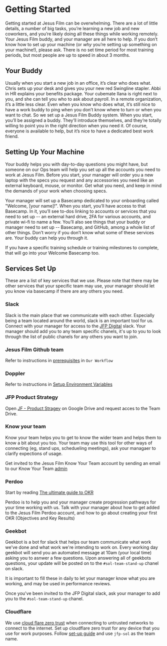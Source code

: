 # Getting Started

Getting started at Jesus Film can be overwhelming. There are a lot of little details, a number of big tasks, you’re learning a new job and new coworkers, and you’re likely doing all these things while working remotely. Your Jesus Film buddy, and your manager are all here to help. If you don’t know how to set up your machine (or _why_ you’re setting up something on your machine!), please ask. There is no set time period for most training periods, but most people are up to speed in about 3 months.

## Your Buddy

Usually when you start a new job in an office, it’s clear who does what. Chris sets up your desk and gives you your new red Swingline stapler. Abbi in HR explains your benefits package. Your cubemate Ilana is right next to you, and she can tell you who to ask about payroll. In a remote organization, it’s a little less clear. Even when you know who does what, it’s still nice to have a work buddy to ping when you don’t know where to turn or when you want to chat. So we set up a Jesus Film Buddy system. When you start, you’ll be assigned a buddy. They’ll introduce themselves, and they’re totally willing to point you in the right direction when you need it. Of course, everyone is available to help, but it’s nice to have a dedicated best work friend.

## Setting Up Your Machine

Your buddy helps you with day-to-day questions you might have, but someone on our Ops team will help you set up all the accounts you need to work at Jesus Film. Before you start, your manager will order you a new laptop with the specs you request and any accessories you need like an external keyboard, mouse, or monitor. Get what you need, and keep in mind the demands of your work when choosing specs.

Your manager will set up a Basecamp dedicated to your onboarding called "Welcome, [your name]!". When you start, you’ll have access to that Basecamp. In it, you’ll see to-dos linking to accounts or services that you need to set up -- an external hard drive, 2FA for various accounts, and private wi-fi to name a few. You’ll also see things that your buddy or manager need to set up -- Basecamp, and GitHub, among a whole list of other things. Don’t worry if you don’t know what some of these services are. Your buddy can help you through it.

If you have a specific training schedule or training milestones to complete, that will go into your Welcome Basecamp too.

## Services Set Up

These are a list of key services that we use. Please note that there may be other services that your specific team may use, your manager should let you know via basecamp if there are any others you need.

### Slack

Slack is the main place that we communicate with each other. Especially being a team located around the world, slack is an important tool for us. Connect with your manager for access to the [JFP Digital](https://jfp-digital.slack.com/) slack. Your manager should add you to any team specific chanels, it's up to you to look through the list of public chanels for any others you want to join.

### Jesus Film Github team

Refer to instructions in [prerequisites](../04-engineering-practices/01-workflow/index.md) in `Our Workflow`

### Doppler

Refer to instructions in [Setup Environment Variables](../02-getting-started/02-environment-variables.mdx)

### JFP Product Strategy

Open [JF - Product Stragey](https://drive.google.com/drive/u/1/folders/0AOQHTGg1mdieUk9PVA) on Google Drive and request acces to the Team Drive.

### Know your team

Know your team helps you to get to know the wider team and helps them to know a bit about you too. Your team may use this tool for other ways of connecting (eg, stand ups, schedueling meetings), ask your managaer to clarify expections of usage.

Get invited to the Jesus Film Know Your Team account by sending an email to our Know Your Team [admin](mailto:tataihono.nikora@jesusfilm.org?subject=Doppler%20Invite%20Request)

### Perdoo

Start by reading [The ultimate guide to OKR](https://www.perdoo.com/resources/ebook-the-ultimate-guide-to-okr/)

Perdoo is to help you and your manager create progression pathways for your time working with us. Talk with your manager about how to get added to the Jesus Film Perdoo account, and how to go about creating your first OKR (Objectives and Key Results)

### Geekbot

Geekbot is a bot for slack that helps our team communicate what work we've done and what work we're intending to work on. Every working day geekbot will send you an automated message at 10am (your local time) asking you to asnwer a few questions. Upon answering all of geekbots questions, your update will be posted on to the `#sol-team-stand-up` chanel on slack.

It is important to fill these in daily to let your manager know what you are working, and may be used in performance reviews.

Once you've been invited to the JFP Digital slack, ask your manager to add you to the `#sol-team-stand-up` chanel.

### Cloudflare

We use [cloud flare zero trust](https://www.cloudflare.com/products/zero-trust/zero-trust-network-access/) when connecting to untrusted networks to connect to the internet. Set up cloudflare zero trust for any device that you use for work purposes. Follow [set-up guide](https://developers.cloudflare.com/cloudflare-one/connections/connect-devices/warp/deployment/manual-deployment/) and use `jfp-sol` as the team name.

<br/>
